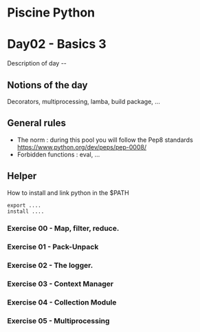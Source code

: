 # Piscine Python

# Day02 - Basics 3

Description of day --

## Notions of the day

Decorators, multiprocessing, lamba, build package, ...

## General rules

- The norm : during this pool you will follow the Pep8 standards https://www.python.org/dev/peps/pep-0008/
- Forbidden functions : eval, ...

## Helper 

How to install and link python in the $PATH

```
export ....
install ....
```

### Exercise 00 - Map, filter, reduce.
### Exercise 01 - Pack-Unpack
### Exercise 02 - The logger.
### Exercise 03 - Context Manager
### Exercise 04 - Collection Module
### Exercise 05 - Multiprocessing
